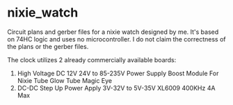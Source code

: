 # nixie_watch

Circuit plans and gerber files for a nixie watch designed by me. It's based on 74HC logic and uses no microcontroller.
I do not claim the correctness of the plans or the gerber files.

The clock utilizes 2 already commercially available boards:

1) High Voltage DC 12V 24V to 85-235V Power Supply Boost Module For Nixie Tube Glow Tube Magic Eye
2) DC-DC Step Up Power Apply 3V-32V to 5V-35V XL6009 400KHz 4A Max
